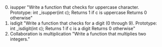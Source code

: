 0. isupper
"Write a function that checks for uppercase character.
Prototype: int _isupper(int c);
Returns 1 if c is uppercase
Returns 0 otherwise"
1. isdigit
"Write a function that checks for a digit (0 through 9).
Prototype: int _isdigit(int c);
Returns 1 if c is a digit
Returns 0 otherwise"
2. Collaboration is multiplication
"Write a function that multiplies two integers."
